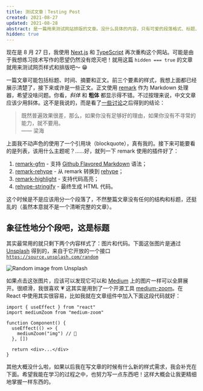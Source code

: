 ```yaml
---
title: 测试文章｜Testing Post
created: 2021-08-27
updated: 2021-08-28
abstract: 是一篇用来测试网站排版的文章。没什么具体的内容，只有可爱的段落格式、标题、代码块以及美丽的图片们。我只在本地调试的时候光顾这一篇，所以希望别人不会看到。就连这个摘要，也是由几句罗圈话构成的。
hidden: true
---
```


现在是 8 月 27 日，我使用 [Next.js](https://nextjs.org) 和 [TypeScript](https://www.typescriptlang.org/) 再次重构这个网站。可能是由于我想练习技术写作的愿望仍然没有熄灭吧！就用这篇 `hidden === true` 的文章就用来测试网页样式和排版吧～ 😁

一篇文章可能包括标题、时间、摘要和正文。前三个要素的样式，我想上面都已经展示清楚了，接下来或许是一些正文。正文使用 [remark](https://remark.js.org) 作为 Markdown 处理器，希望没啥问题。你看，_斜体_ 和 **粗体** 都显示得不错。不过按理来说，中文文章应该少用斜体。这不是我说的，而是看了[一些讨论](https://www.zhihu.com/question/20120243)之后得到的结论：

> 既然普遍效果很差，那么，如果你没有足够好的理由，如果你没有不寻常的能力，就不要用。  
> —— 梁海

上面我不动声色的使用了一个引用块（blockquote），真有我的。接下来可能要看的是列表，该用什么主题呢？……好，就列一下 remark 使用的插件好了：

1. [remark-gfm](https://github.com/remarkjs/remark-gfm) - 支持 [Github Flavored Markdown](https://github.github.com/gfm/) 语法；
2. [remark-rehype](https://github.com/remarkjs/remark-rehype) - 从 remark 转换到 [rehype](https://github.com/rehypejs/rehype)；
3. [remark-highlight](https://github.com/rehypejs/rehype-highlight) - 支持代码高亮；
4. [rehype-stringify](https://github.com/rehypejs/rehype/tree/main/packages/rehype-stringify) - 最终生成 HTML 代码。

这个时候是不是应该用分一个段落了，不然整篇文章没有任何的结构和标题，还挺乱的（虽然本意就不是一个清晰完整的文章）。

## 象征性地分个段吧，这是标题

其实最常用的就只剩下两个内容样式了：图片和代码。下面这张图片是通过 [Unsplash](https://unsplash.com/) 得到的，来自于它开放的一个接口 [`https://source.unsplash.com/random`](https://source.unsplash.com/random)

![Random image from Unsplash](https://source.unsplash.com/random)

如果点击这张图片，应该可以发现它可以和 [Medium](https://medium.com/) 上的图片一样可以全屏展开。很顺滑，我很喜欢 💗 这其实是用到了一个开源工具 [medium-zoom](https://github.com/francoischalifour/medium-zoom)。在 React 中使用其实很容易，比如我就在文章组件中加入下面这段代码就好：

```tsx
import { useEffect } from "react"
import mediumZoom from "medium-zoom"

function Component() {
  useEffect(() => {
    mediumZoom("img") // 🥰
  }, [])

  return <div>...</div>
}
```

其他大概没什么啦，如果以后我在写文章的时候有什么新的样式需求，我会补充在下面。希望我能在学习的过程之中，也努力写一点东西吧！这样大概会让我更精细地掌握一样东西的。
